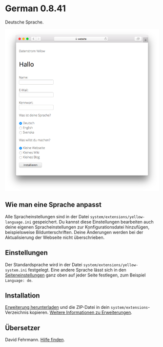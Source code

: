 # German 0.8.41

Deutsche Sprache.

<p align="center"><img src="german-screenshot.png?raw=true" alt="Bildschirmfoto"></p>

## Wie man eine Sprache anpasst

Alle Spracheinstellungen sind in der Datei `system/extensions/yellow-language.ini` gespeichert. Du kannst diese Einstellungen bearbeiten auch deine eigenen Spracheinstellungen zur Konfigurationsdatei hinzufügen, beispielsweise Bildunterschriften. Deine Änderungen werden bei der Aktualisierung der Webseite nicht überschrieben.

## Einstellungen

Der Standardsprache wird in der Datei `system/extensions/yellow-system.ini` festgelegt. Eine andere Sprache lässt sich in den [Seiteneinstellungen](https://github.com/annaesvensson/yellow-core/tree/main/README-de.md#einstellungen-seite) ganz oben auf jeder Seite festlegen, zum Beispiel `Language: de`. 

## Installation

[Erweiterung herunterladen](https://github.com/datenstrom/yellow-extensions/raw/main/downloads/german.zip) und die ZIP-Datei in dein `system/extensions`-Verzeichnis kopieren. [Weitere Informationen zu Erweiterungen](https://github.com/annaesvensson/yellow-update/tree/main/README-de.md).

## Übersetzer

David Fehrmann. [Hilfe finden](https://datenstrom.se/de/yellow/help/).
